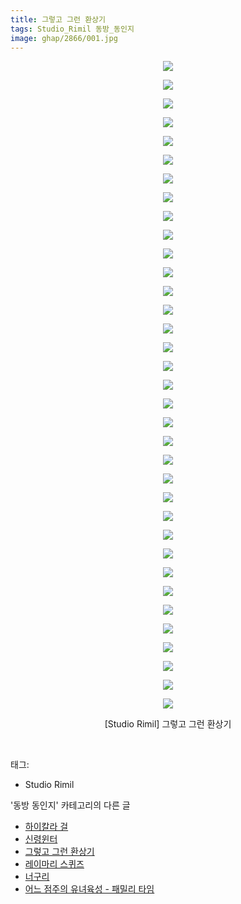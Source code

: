 ```yaml
---
title: 그렇고 그런 환상기
tags: Studio_Rimil 동방_동인지
image: ghap/2866/001.jpg
---
```

<div class="article">
<p style="text-align: center; clear: none; float: none;"><img src="{{ site.nasurl }}/ghap/2866/001.jpg"/></p>
<p style="text-align: center; clear: none; float: none;"><img src="{{ site.nasurl }}/ghap/2866/002.jpg"/></p>
<p style="text-align: center; clear: none; float: none;"><img src="{{ site.nasurl }}/ghap/2866/003.jpg"/></p>
<p style="text-align: center; clear: none; float: none;"><img src="{{ site.nasurl }}/ghap/2866/004.jpg"/></p>
<p style="text-align: center; clear: none; float: none;"><img src="{{ site.nasurl }}/ghap/2866/005.jpg"/></p>
<p style="text-align: center; clear: none; float: none;"><img src="{{ site.nasurl }}/ghap/2866/006.jpg"/></p>
<p style="text-align: center; clear: none; float: none;"><img src="{{ site.nasurl }}/ghap/2866/007.jpg"/></p>
<p style="text-align: center; clear: none; float: none;"><img src="{{ site.nasurl }}/ghap/2866/008.jpg"/></p>
<p style="text-align: center; clear: none; float: none;"><img src="{{ site.nasurl }}/ghap/2866/009.jpg"/></p>
<p style="text-align: center; clear: none; float: none;"><img src="{{ site.nasurl }}/ghap/2866/010.jpg"/></p>
<p style="text-align: center; clear: none; float: none;"><img src="{{ site.nasurl }}/ghap/2866/011.jpg"/></p>
<p style="text-align: center; clear: none; float: none;"><img src="{{ site.nasurl }}/ghap/2866/012.jpg"/></p>
<p style="text-align: center; clear: none; float: none;"><img src="{{ site.nasurl }}/ghap/2866/013.jpg"/></p>
<p style="text-align: center; clear: none; float: none;"><img src="{{ site.nasurl }}/ghap/2866/014.jpg"/></p>
<p style="text-align: center; clear: none; float: none;"><img src="{{ site.nasurl }}/ghap/2866/015.jpg"/></p>
<p style="text-align: center; clear: none; float: none;"><img src="{{ site.nasurl }}/ghap/2866/016.jpg"/></p>
<p style="text-align: center; clear: none; float: none;"><img src="{{ site.nasurl }}/ghap/2866/017.jpg"/></p>
<p style="text-align: center; clear: none; float: none;"><img src="{{ site.nasurl }}/ghap/2866/018.jpg"/></p>
<p style="text-align: center; clear: none; float: none;"><img src="{{ site.nasurl }}/ghap/2866/019.jpg"/></p>
<p style="text-align: center; clear: none; float: none;"><img src="{{ site.nasurl }}/ghap/2866/020.jpg"/></p>
<p style="text-align: center; clear: none; float: none;"><img src="{{ site.nasurl }}/ghap/2866/021.jpg"/></p>
<p style="text-align: center; clear: none; float: none;"><img src="{{ site.nasurl }}/ghap/2866/022.jpg"/></p>
<p style="text-align: center; clear: none; float: none;"><img src="{{ site.nasurl }}/ghap/2866/023.jpg"/></p>
<p style="text-align: center; clear: none; float: none;"><img src="{{ site.nasurl }}/ghap/2866/024.jpg"/></p>
<p style="text-align: center; clear: none; float: none;"><img src="{{ site.nasurl }}/ghap/2866/025.jpg"/></p>
<p style="text-align: center; clear: none; float: none;"><img src="{{ site.nasurl }}/ghap/2866/026.jpg"/></p>
<p style="text-align: center; clear: none; float: none;"><img src="{{ site.nasurl }}/ghap/2866/027.jpg"/></p>
<p style="text-align: center; clear: none; float: none;"><img src="{{ site.nasurl }}/ghap/2866/028.jpg"/></p>
<p style="text-align: center; clear: none; float: none;"><img src="{{ site.nasurl }}/ghap/2866/029.jpg"/></p>
<p style="text-align: center; clear: none; float: none;"><img src="{{ site.nasurl }}/ghap/2866/030.jpg"/></p>
<p style="text-align: center; clear: none; float: none;"><img src="{{ site.nasurl }}/ghap/2866/031.jpg"/></p>
<p style="text-align: center; clear: none; float: none;"><img src="{{ site.nasurl }}/ghap/2866/032.jpg"/></p>
<p style="text-align: center; clear: none; float: none;"><img src="{{ site.nasurl }}/ghap/2866/033.jpg"/></p>
<p style="text-align: center; clear: none; float: none;"><img src="{{ site.nasurl }}/ghap/2866/034.jpg"/></p>
<p style="text-align: center; clear: none; float: none;"><img src="{{ site.nasurl }}/ghap/2866/035.jpg"/></p>
<p style="text-align: center; clear: none; float: none;">[Studio Rimil] 그렇고 그런 환상기</p>
<p><br/></p>
</div><div class="tagTrail">
<p>태그: </p>
<ul>
<li>Studio Rimil</li>
</ul>
</div><div class="another">
<p>'동방 동인지' 카테고리의 다른 글</p>
<ul>
<li><a href="/2016-12-09-ghap_2869">하이칼라 걸</a></li>
<li><a href="/2016-12-09-ghap_2868">신령윈터</a></li>
<li><a href="/2016-12-09-ghap_2866">그렇고 그런 환상기</a></li>
<li><a href="/2016-12-09-ghap_2865">레이마리 스퀴즈</a></li>
<li><a href="/2016-12-09-ghap_2864">너구리</a></li>
<li><a href="/2016-12-09-ghap_2863">어느 점주의 유녀육성 - 패밀리 타임</a></li>
</ul>
</div><div class="cb_module cb_fluid">
<div class="cb_wrt cb_profile">
</div><!-- commentList close -->
</div>